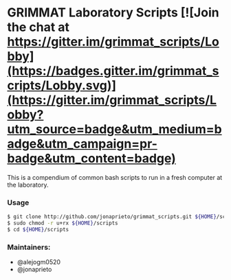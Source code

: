 # GRIMMAT Laboratory Scripts [![Join the chat at https://gitter.im/grimmat_scripts/Lobby](https://badges.gitter.im/grimmat_scripts/Lobby.svg)](https://gitter.im/grimmat_scripts/Lobby?utm_source=badge&utm_medium=badge&utm_campaign=pr-badge&utm_content=badge)

This is a compendium of common bash scripts to run in a fresh computer at the laboratory.

### Usage

```bash
$ git clone http://github.com/jonaprieto/grimmat_scripts.git ${HOME}/scripts
$ sudo chmod -r u+rx ${HOME}/scripts
$ cd ${HOME}/scripts
``` 

### Maintainers: 
  - @alejogm0520
  - @jonaprieto

